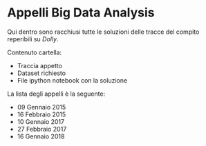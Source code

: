 Appelli Big Data Analysis
=====================

Qui dentro sono racchiusi tutte le soluzioni delle tracce del compito reperibili su *Dolly*. 

Contenuto cartella:

- Traccia appetto
- Dataset richiesto
- File ipython notebook con la soluzione

La lista degli appelli è la seguente:

* 09 Gennaio 2015
* 16 Febbraio 2015
* 10 Gennaio 2017
* 27 Febbraio 2017
* 16 Gennaio 2018 
